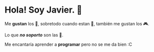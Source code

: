 # Hola! Soy Javier. 👋

Me **gustan** los 🦑, sobretodo cuando estan 🍳, también me gustan los 🎮.

Lo que **_no soporto_** son las 🧅.

Me encantaría aprender a **programar** pero no se me da bien :C

<!--
como estas viendo esto??, vete. Fus fus
